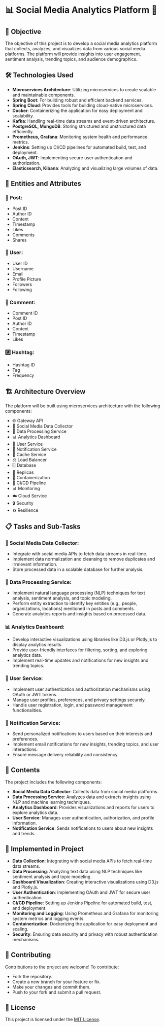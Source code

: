 # 📊 Social Media Analytics Platform 📱

## 🎯 Objective
The objective of this project is to develop a social media analytics platform that collects, analyzes, and visualizes data from various social media platforms. 
The platform will provide insights into user engagement, sentiment analysis, trending topics, and audience demographics.


## 🛠️ Technologies Used
- **Microservices Architecture**: Utilizing microservices to create scalable and maintainable components.
- **Spring Boot**: For building robust and efficient backend services.
- **Spring Cloud**: Provides tools for building cloud-native microservices.
- **Docker**: Containerizing the application for easy deployment and scalability.
- **Kafka**: Handling real-time data streams and event-driven architecture.
- **PostgreSQL, MongoDB**: Storing structured and unstructured data efficiently.
- **Prometheus, Grafana**: Monitoring system health and performance metrics.
- **Jenkins**: Setting up CI/CD pipelines for automated build, test, and deployment.
- **OAuth, JWT**: Implementing secure user authentication and authorization.
- **Elasticsearch, Kibana**: Analyzing and visualizing large volumes of data.

## 📝 Entities and Attributes
### 📌 Post:
- Post ID
- Author ID
- Content
- Timestamp
- Likes
- Comments
- Shares

### 👤 User:
- User ID
- Username
- Email
- Profile Picture
- Followers
- Following

### 💬 Comment:
- Comment ID
- Post ID
- Author ID
- Content
- Timestamp
- Likes

### #️⃣ Hashtag:
- Hashtag ID
- Tag
- Frequency

## 🏗️ Architecture Overview
The platform will be built using microservices architecture with the following components:

- 🌐 Gateway API
- 📡 Social Media Data Collector
- 🔄 Data Processing Service
- 📊 Analytics Dashboard
- 👥 User Service
- 📩 Notification Service
- 💾 Cache Service
- ⚖️ Load Balancer
- 🗄️ Database
- 🔄 Replicas
- 🐳 Containerization
- 🚀 CI/CD Pipeline
- 📊 Monitoring
- ☁️ Cloud Service
- 🔒 Security
- ♻️ Resilience

## 📋 Tasks and Sub-Tasks
### 📡 Social Media Data Collector:
- Integrate with social media APIs to fetch data streams in real-time.
- Implement data normalization and cleansing to remove duplicates and irrelevant information.
- Store processed data in a scalable database for further analysis.

### 🔄 Data Processing Service:
- Implement natural language processing (NLP) techniques for text analysis, sentiment analysis, and topic modeling.
- Perform entity extraction to identify key entities (e.g., people, organizations, locations) mentioned in posts and comments.
- Generate analytics reports and insights based on processed data.

### 📊 Analytics Dashboard:
- Develop interactive visualizations using libraries like D3.js or Plotly.js to display analytics results.
- Provide user-friendly interfaces for filtering, sorting, and exploring analytics data.
- Implement real-time updates and notifications for new insights and trending topics.

### 👥 User Service:
- Implement user authentication and authorization mechanisms using OAuth or JWT tokens.
- Manage user profiles, preferences, and privacy settings securely.
- Handle user registration, login, and password management functionalities.

### 📩 Notification Service:
- Send personalized notifications to users based on their interests and preferences.
- Implement email notifications for new insights, trending topics, and user interactions.
- Ensure message delivery reliability and consistency.

## 📄 Contents
The project includes the following components:
- **Social Media Data Collector**: Collects data from social media platforms.
- **Data Processing Service**: Analyzes data and extracts insights using NLP and machine learning techniques.
- **Analytics Dashboard**: Provides visualizations and reports for users to explore analytics data.
- **User Service**: Manages user authentication, authorization, and profile information.
- **Notification Service**: Sends notifications to users about new insights and trends.

## 🚀 Implemented in Project
- **Data Collection**: Integrating with social media APIs to fetch real-time data streams.
- **Data Processing**: Analyzing text data using NLP techniques like sentiment analysis and topic modeling.
- **Dashboard Visualization**: Creating interactive visualizations using D3.js and Plotly.js.
- **User Authentication**: Implementing OAuth and JWT for secure user authentication.
- **CI/CD Pipeline**: Setting up Jenkins Pipeline for automated build, test, and deployment.
- **Monitoring and Logging**: Using Prometheus and Grafana for monitoring system metrics and logging events.
- **Containerization**: Dockerizing the application for easy deployment and scaling.
- **Security**: Ensuring data security and privacy with robust authentication mechanisms.


## 🤝 Contributing
Contributions to the project are welcome! To contribute:
- Fork the repository.
- Create a new branch for your feature or fix.
- Make your changes and commit them.
- Push to your fork and submit a pull request.

## 📝 License
This project is licensed under the [MIT License](LICENSE).
